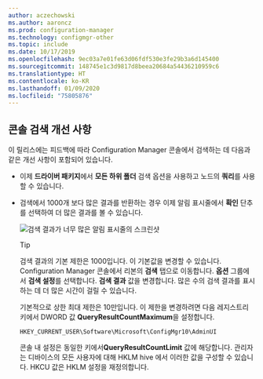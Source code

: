 ```yaml
---
author: aczechowski
ms.author: aaroncz
ms.prod: configuration-manager
ms.technology: configmgr-other
ms.topic: include
ms.date: 10/17/2019
ms.openlocfilehash: 9ec03a7e01fe63d06fdf530e3fe29b3a6d145400
ms.sourcegitcommit: 148745e1c3d9817d8beea20684a54436210959c6
ms.translationtype: HT
ms.contentlocale: ko-KR
ms.lasthandoff: 01/09/2020
ms.locfileid: "75805876"
---
```

## <a name="bkmk_search"></a> 콘솔 검색 개선 사항

이 릴리스에는 피드백에 따라 Configuration Manager 콘솔에서 검색하는 데 다음과 같은 개선 사항이 포함되어 있습니다.

- 이제 **드라이버 패키지**에서 **모든 하위 폴더** 검색 옵션을 사용하고 노드의 **쿼리**를 사용할 수 있습니다.<!--2841181,5424892-->

- 검색에서 1000개 보다 많은 결과를 반환하는 경우 이제 알림 표시줄에서 **확인** 단추를 선택하여 더 많은 결과를 볼 수 있습니다.<!--4640570-->

    ![검색 결과가 너무 많은 알림 표시줄의 스크린샷](../../media/4640570-search-too-many-results.png)

    > [!TIP]
    > 검색 결과의 기본 제한은 1000입니다. 이 기본값을 변경할 수 있습니다. Configuration Manager 콘솔에서 리본의 **검색** 탭으로 이동합니다. **옵션** 그룹에서 **검색 설정**를 선택합니다. **검색 결과** 값을 변경합니다. 많은 수의 검색 결과를 표시하는 데 더 많은 시간이 걸릴 수 있습니다.
    >
    > 기본적으로 상한 최대 제한은 10만입니다. 이 제한을 변경하려면 다음 레지스트리 키에서 DWORD 값 **QueryResultCountMaximum**을 설정합니다.
    >
    > `HKEY_CURRENT_USER\Software\Microsoft\ConfigMgr10\AdminUI`
    >
    > 콘솔 내 설정은 동일한 키에서**QueryResultCountLimit** 값에 해당합니다. 관리자는 디바이스의 모든 사용자에 대해 HKLM hive 에서 이러한 값을 구성할 수 있습니다. HKCU 값은 HKLM 설정을 재정의합니다.
